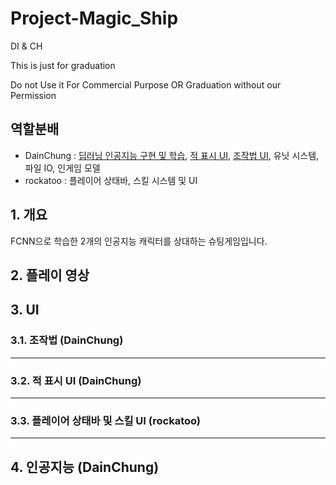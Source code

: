# Project-Magic_Ship
DI &amp; CH

This is just for graduation

Do not Use it For Commercial Purpose OR Graduation without our Permission

## 역할분배

 - DainChung : [딥러닝 인공지능 구현 및 학습](https://github.com/DainChung/Project-Magic_Ship/blob/master/README.md#4-%EC%9D%B8%EA%B3%B5%EC%A7%80%EB%8A%A5-dainchung), [적 표시 UI](https://github.com/DainChung/Project-Magic_Ship/blob/master/README.md#32-%EC%A0%81-%ED%91%9C%EC%8B%9C-ui-dainchung), [조작법 UI](https://github.com/DainChung/Project-Magic_Ship/blob/master/README.md#31-%EC%A1%B0%EC%9E%91%EB%B2%95-dainchung), 유닛 시스템, 파일 IO, 인게임 모델
 - rockatoo : 플레이어 상태바, 스킬 시스템 및 UI

## 1. 개요



FCNN으로 학습한 2개의 인공지능 캐릭터를 상대하는 슈팅게임입니다.

## 2. 플레이 영상



## 3. UI

### 3.1. 조작법 (DainChung)

------------------------------------------------------------
### 3.2. 적 표시 UI (DainChung)

------------------------------------------------------------
### 3.3. 플레이어 상태바 및 스킬 UI (rockatoo)

------------------------------------------------------------
## 4. 인공지능 (DainChung)
